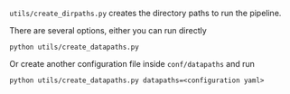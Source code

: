
`utils/create_dirpaths.py` creates the directory paths to run the pipeline. 


There are several options, either you can run directly

```
python utils/create_datapaths.py
```

Or create another configuration file inside `conf/datapaths` and run

```
python utils/create_datapaths.py datapaths=<configuration yaml>
```
